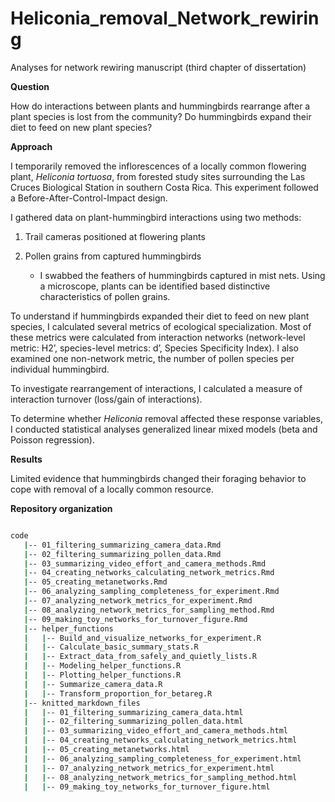 # Heliconia_removal_Network_rewiring

Analyses for network rewiring manuscript (third chapter of dissertation)

**Question** 

How do interactions between plants and hummingbirds rearrange after a plant species is lost from the community? Do hummingbirds expand their diet to feed on new plant species? 

**Approach**

I temporarily removed the inflorescences of a locally common flowering plant, *Heliconia tortuosa*, from forested study sites surrounding the Las Cruces Biological Station in southern Costa Rica. This experiment followed a Before-After-Control-Impact design.

I gathered data on plant-hummingbird interactions using two methods:

1.	Trail cameras positioned at flowering plants

2.	Pollen grains from captured hummingbirds
    - I swabbed the feathers of hummingbirds captured in mist nets. Using a microscope, plants can be identified based distinctive characteristics of pollen grains.

To understand if hummingbirds expanded their diet to feed on new plant species, I calculated several metrics of ecological specialization. Most of these metrics were calculated from interaction networks (network-level metric: H2’, species-level metrics: d’, Species Specificity Index). I also examined one non-network metric, the number of pollen species per individual hummingbird.

To investigate rearrangement of interactions, I calculated a measure of interaction turnover (loss/gain of interactions).

To determine whether *Heliconia* removal affected these response variables, I conducted statistical analyses generalized linear mixed models (beta and Poisson regression).

**Results**

Limited evidence that hummingbirds changed their foraging behavior to cope with removal of a locally common resource.

**Repository organization**

```bash

code
   |-- 01_filtering_summarizing_camera_data.Rmd
   |-- 02_filtering_summarizing_pollen_data.Rmd
   |-- 03_summarizing_video_effort_and_camera_methods.Rmd
   |-- 04_creating_networks_calculating_network_metrics.Rmd
   |-- 05_creating_metanetworks.Rmd
   |-- 06_analyzing_sampling_completeness_for_experiment.Rmd
   |-- 07_analyzing_network_metrics_for_experiment.Rmd
   |-- 08_analyzing_network_metrics_for_sampling_method.Rmd
   |-- 09_making_toy_networks_for_turnover_figure.Rmd
   |-- helper_functions
   |   |-- Build_and_visualize_networks_for_experiment.R
   |   |-- Calculate_basic_summary_stats.R
   |   |-- Extract_data_from_safely_and_quietly_lists.R
   |   |-- Modeling_helper_functions.R
   |   |-- Plotting_helper_functions.R
   |   |-- Summarize_camera_data.R
   |   |-- Transform_proportion_for_betareg.R
   |-- knitted_markdown_files
   |   |-- 01_filtering_summarizing_camera_data.html
   |   |-- 02_filtering_summarizing_pollen_data.html
   |   |-- 03_summarizing_video_effort_and_camera_methods.html
   |   |-- 04_creating_networks_calculating_network_metrics.html
   |   |-- 05_creating_metanetworks.html
   |   |-- 06_analyzing_sampling_completeness_for_experiment.html
   |   |-- 07_analyzing_network_metrics_for_experiment.html
   |   |-- 08_analyzing_network_metrics_for_sampling_method.html
   |   |-- 09_making_toy_networks_for_turnover_figure.html

```
